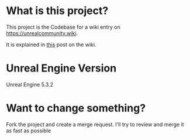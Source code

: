 # What is this project?
This project is the Codebase for a wiki entry on https://unrealcommunity.wiki.

It is explained in [this](https://unrealcommunity.wiki/umg-create-scrollable-list-of-clickable-buttons-from-dynamic-array-enobn8gk) post on the wiki.

# Unreal Engine Version
Unreal Engine 5.3.2

# Want to change something?
Fork the project and create a merge request. I'll try to review and merge it as fast as possible